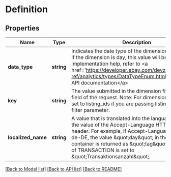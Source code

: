 # Definition

## Properties
Name | Type | Description | Notes
------------ | ------------- | ------------- | -------------
**data_type** | **string** | Indicates the date type of the dimension. For example, if the dimension is day, this value will be DATE. For implementation help, refer to &lt;a href&#x3D;&#39;https://developer.ebay.com/devzone/rest/api-ref/analytics/types/DataTypeEnum.html&#39;&gt;eBay API documentation&lt;/a&gt; | [optional] 
**key** | **string** | The value submitted in the dimension field or metric field of the request. Note: For dimension, this will be set to listing_ids if you are passing listing IDs into the filter parameter. | [optional] 
**localized_name** | **string** | A value that is translated into the language based on the value of the Accept-Language HTTP request header. For example, if Accept-Language is set to de-DE, the value &amp;quot;day&amp;quot; in the dimension container is returned as &amp;quot;tag&amp;quot; and a metric of TRANSACTION is set to &amp;quot;Transaktionsanzahl&amp;quot;. | [optional] 

[[Back to Model list]](../README.md#documentation-for-models) [[Back to API list]](../README.md#documentation-for-api-endpoints) [[Back to README]](../README.md)


